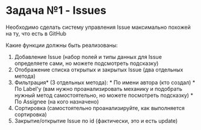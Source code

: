# **Задача №1 - Issues**

Необходимо сделать систему управления Issue максимально похожей на ту, что есть в GitHub

Какие функции должны быть реализованы:

1.   Добавление Issue (набор полей и типы данных для Issue определяете сами, но можете подсмотреть подсказку)
2.    Отображение списка открытых и закрытых Issue (два отдельных метода)
3.    Фильтрация* (3 отдельных метода):
    *    По имени автора (кто создал)
    *    По Label'у (вам нужно проанализировать механику и подобрать нужный метод самостоятельно, но можете посмотреть подсказку)
    *    По Assignee (на кого назначено)
4.    Сортировка (самостоятельно проанализируйте, как выполняется сортировка)
5.    Закрытие/открытие Issue по id (фактически, это и есть update)
